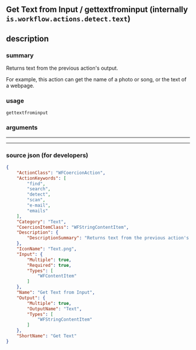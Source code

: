 
## Get Text from Input / gettextfrominput (internally `is.workflow.actions.detect.text`)


## description

### summary

Returns text from the previous action's output.

For example, this action can get the name of a photo or song, or the text of a webpage.


### usage
```
gettextfrominput 
```

### arguments

---



---

### source json (for developers)

```json
{
	"ActionClass": "WFCoercionAction",
	"ActionKeywords": [
		"find",
		"search",
		"detect",
		"scan",
		"e-mail",
		"emails"
	],
	"Category": "Text",
	"CoercionItemClass": "WFStringContentItem",
	"Description": {
		"DescriptionSummary": "Returns text from the previous action's output.\n\nFor example, this action can get the name of a photo or song, or the text of a webpage."
	},
	"IconName": "Text.png",
	"Input": {
		"Multiple": true,
		"Required": true,
		"Types": [
			"WFContentItem"
		]
	},
	"Name": "Get Text from Input",
	"Output": {
		"Multiple": true,
		"OutputName": "Text",
		"Types": [
			"WFStringContentItem"
		]
	},
	"ShortName": "Get Text"
}
```
